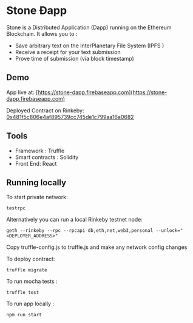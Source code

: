 # Stone Ðapp

Stone is a Distributed Application (Dapp) running on the Ethereum Blockchain.
It allows you to :
- Save arbitrary text on the InterPlanetary File System (IPFS )
- Receive a receipt for your text submission
- Prove time of submission (via block timestamp)

## Demo

App live at: [https://stone-dapp.firebaseapp.com](https://stone-dapp.firebaseapp.com)

Deployed Contract on Rinkeby: [0x481f5c806e4af895739cc745de1c799aa16a0682](https://rinkeby.etherscan.io/address/0x481f5c806e4af895739cc745de1c799aa16a0682)

## Tools


- Framework : Truffle
- Smart contracts : Solidity
- Front End: React

## Running locally

To start private network:
````
testrpc
````

Alternatively you can run a local Rinkeby testnet node:
````
geth --rinkeby --rpc --rpcapi db,eth,net,web3,personal --unlock="<DEPLOYER_ADDRESS>"
````

Copy truffle-config.js to truffle.js and make any network config changes

To deploy contract:
```` 
truffle migrate
````

To run mocha tests :
```` 
truffle test
````

To run app locally :
```` 
npm run start
````

